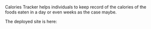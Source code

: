 Calories Tracker helps individuals to keep record of the calories of the foods eaten in a day or even weeks as the case maybe.

The deployed site is here: 
